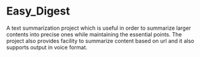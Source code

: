 # Easy_Digest
A text summarization project which is useful in order to summarize larger contents into precise ones while maintaining the essential points. The project also provides facility to summarize content based on url and it also supports output in voice format.
